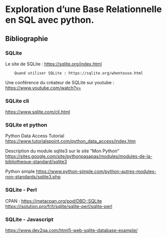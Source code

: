 
# Exploration d’une Base Relationnelle en SQL avec python.

## Bibliographie

### SQLite


Le site de SQLite : https://sqlite.org/index.html


        Quand utiliser SQLite : https://sqlite.org/whentouse.html


Une conférence du créateur de SQLite sur youtube :
https://www.youtube.com/watch?v=

### SQLite cli
https://www.sqlite.com/cli.html

### SQLite et python
Python Data Access Tutorial
https://www.tutorialspoint.com/python_data_access/index.htm


Description du module sqlite3 sur le site “Mon Python”
https://sites.google.com/site/pythonpasapas/modules/modules-de-la-bibliotheque-standard/sqlite3


Python simple
https://www.python-simple.com/python-autres-modules-non-standards/sqlite3.php

### SQLite - Perl
CPAN :
https://metacpan.org/pod/DBD::SQLite
https://isolution.pro/fr/t/sqlite/sqlite-perl/sqlite-perl

### SQLite - Javascript
https://www.dev2qa.com/html5-web-sqlite-database-example/
